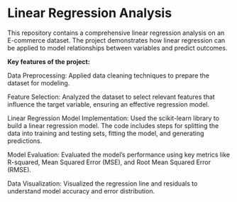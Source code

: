 # Linear Regression Analysis

This repository contains a comprehensive linear regression analysis on an E-commerce dataset. The project demonstrates how linear regression can be applied to model relationships between variables and predict outcomes.

**Key features of the project:**

Data Preprocessing: Applied data cleaning techniques to prepare the dataset for modeling.

Feature Selection: Analyzed the dataset to select relevant features that influence the target variable, ensuring an effective regression model.

Linear Regression Model Implementation: Used the scikit-learn library to build a linear regression model. The code includes steps for splitting the data into training and testing sets, fitting the model, and generating predictions.

Model Evaluation: Evaluated the model’s performance using key metrics like R-squared, Mean Squared Error (MSE), and Root Mean Squared Error (RMSE). 

Data Visualization: Visualized the regression line and residuals to understand model accuracy and error distribution.
